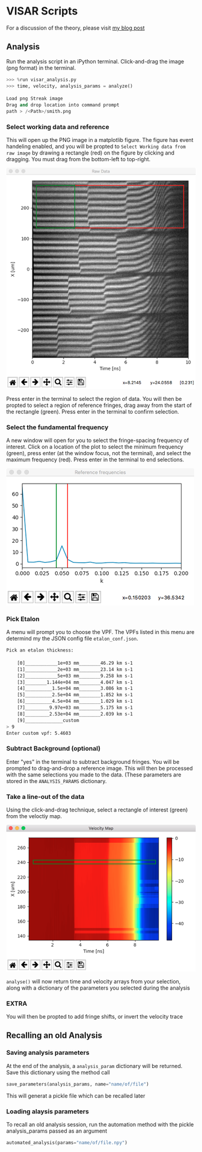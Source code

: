# VISAR Scripts

For a discussion of the theory, please visit [my blog post](https://bdhammel.github.io/2017/06/10/line-visar-analysis.html)

## Analysis

Run the analysis script in an iPython terminal. Click-and-drag the image (png format) in the terminal.

~~~python
>>> %run visar_analysis.py
>>> time, velocity, analysis_params = analyze()

Load png Streak image
Drag and drop location into command prompt
path > /<Path>/smith.png
~~~

### Select working data and reference

This will open up the PNG image in a matplotlib figure. The figure has event handeling enabled, and you will be propted to `Select Working data from raw image` by drawing a rectangle (red) on the figure by clicking and dragging. You must drag from the bottom-left to top-right.

![](./media/raw_data.png)

Press <kb>enter</kb> in the terminal to select the region of data. You will then be propted to select a region of reference fringes, drag away from the start of the rectangle (green). Press <kb>enter</kb> in the terminal to confirm selection.

### Select the fundamental frequency

A new window will open for you to select the fringe-spacing frequency of interest. Click on a location of the plot to select the minimum frequency (green), press enter (at the window focus, not the terminal), and select the maximum frequency (red). Press enter in the terminal to end selections.

![](./media/freq.png)

### Pick Etalon

A menu will prompt you to choose the VPF. The VPFs listed in this menu are determind my the JSON config file `etalon_conf.json`.

~~~bash
Pick an etalon thickness:

	[0]____________1e+03 mm________46.29 km s-1
	[1]____________2e+03 mm________23.14 km s-1
	[2]____________5e+03 mm________9.258 km s-1
	[3]________1.144e+04 mm________4.047 km s-1
	[4]__________1.5e+04 mm________3.086 km s-1
	[5]__________2.5e+04 mm________1.852 km s-1
	[6]__________4.5e+04 mm________1.029 km s-1
	[7]_________9.97e+03 mm________5.175 km s-1
	[8]_________2.53e+04 mm________2.039 km s-1
	[9]______________custom
> 9
Enter custom vpf: 5.4603
~~~

### Subtract Background (optional)

Enter "yes" in the terminal to subtract background fringes. You will be prompted to drag-and-drop a reference image. This will then be processed with the same selections you made to the data. (These parameters are stored in the `ANALYSIS_PARAMS` dictionary. 

### Take a line-out of the data

Using the click-and-drag technique, select a rectangle of interest (green) from the veloctiy map.

![](./media/vmap.png)

`analyse()` will now return time and velocity arrays from your selection, along with a dictionary of the parameters you selected during the analysis

### EXTRA

You will then be propted to add fringe shifts, or invert the velocity trace


## Recalling an old Analysis


### Saving analysis parameters

At the end of the analysis, a `analysis_param` dictionary will be returned. Save this dictionary using the method call 

~~~python
save_parameters(analysis_params, name="name/of/file")
~~~

This will generat a pickle file which can be recalled later

### Loading alaysis parameters

To recall an old analysis session, run the automation method with the pickle analysis_params passed as an argument 

~~~python
automated_analysis(params="name/of/file.npy")
~~~
